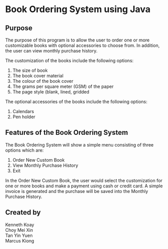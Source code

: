 # Book Ordering System using Java

## Purpose
The purpose of this program is to allow the user to order one or more customizable books with optional accessories to choose from. In addition, the user can view monthly purchase history.

The customization of the books include the following options:  
1. The size of book 
2. The book cover material 
3. The colour of the book cover
4. The grams per square meter (GSM) of the paper
5. The page style (blank, lined, gridded

The optional accessories of the books include the following options:
1. Calendars 
2. Pen holder

## Features of the Book Ordering System
The Book Ordering System will show a simple menu consisting of three options which are:
1. Order New Custom Book
2. View Monthly Purchase History
3. Exit

In the Order New Custom Book, the user would select the customization for one or more books and make a payment using cash or credit card. A simple invoice is generated and the purchase will be saved into the Monthly Purchase History.

## Created by
Kenneth Koay  
Choy Mei Xin  
Tan Yin Yuen  
Marcus Kiong
